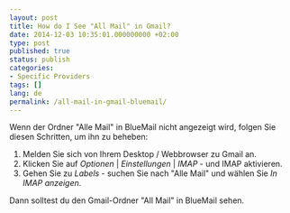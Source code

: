 ```yaml
---
layout: post
title: How do I See "All Mail" in Gmail?
date: 2014-12-03 10:35:01.000000000 +02:00
type: post
published: true
status: publish
categories:
- Specific Providers
tags: []
lang: de
permalink: /all-mail-in-gmail-bluemail/
---
```


Wenn der Ordner "Alle Mail" in BlueMail nicht angezeigt wird, folgen Sie diesen Schritten, um ihn zu beheben:

1. Melden Sie sich von Ihrem Desktop / Webbrowser zu Gmail an.
2. Klicken Sie auf *Optionen* \| *Einstellungen* \| *IMAP* - und IMAP aktivieren.
3. Gehen Sie zu *Labels* - suchen Sie nach "Alle Mail" und wählen Sie *In IMAP anzeigen*.

Dann solltest du den Gmail-Ordner "All Mail" in BlueMail sehen.